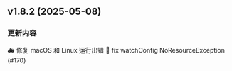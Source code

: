 ## v1.8.2 (2025-05-08)

### 更新内容

:ambulance: 修复 macOS 和 Linux 运行出错
:bug: fix watchConfig NoResourceException (#170)